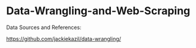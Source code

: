 # Data-Wrangling-and-Web-Scraping
Data Sources and References: 

https://github.com/jackiekazil/data-wrangling/
